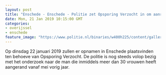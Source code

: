 ```yaml
---
layout: post
title: "Enschede - Enschede - Politie zet Opsporing Verzocht in om aanrander te vinden"
date: Mon, 21 Jan 2019 10:15:00 GMT
categories: 
- overijssel 
- enschede 
feature_image: "https://www.politie.nl/binaries/w400h225/content/gallery/politie/nieuws/2019/januari/09-ob/opsporing-verzocht.jpg"
---
```


Op dinsdag 22 januari 2019 zullen er opnamen in Enschede plaatsvinden ten behoeve van Opsporing Verzocht. De politie is nog steeds volop bezig met het onderzoek naar de man die inmiddels meer dan 30 vrouwen heeft aangerand vanaf mei vorig jaar.
